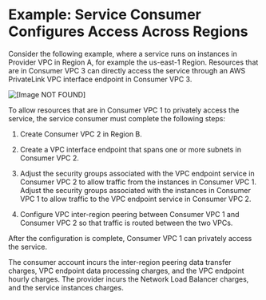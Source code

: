 # Example: Service Consumer Configures Access Across Regions<a name="vpc-inter-region-peering-consumer-side"></a>

Consider the following example, where a service runs on instances in Provider VPC in Region A, for example the us\-east\-1 Region\. Resources that are in Consumer VPC 3 can directly access the service through an AWS PrivateLink VPC interface endpoint in Consumer VPC 3\.

![\[Image NOT FOUND\]](http://docs.aws.amazon.com/vpc/latest/userguide/images/inter-region-peering-customer-side.png)

To allow resources that are in Consumer VPC 1 to privately access the service, the service consumer must complete the following steps:

1. Create Consumer VPC 2 in Region B\.

1. Create a VPC interface endpoint that spans one or more subnets in Consumer VPC 2\.

1. Adjust the security groups associated with the VPC endpoint service in Consumer VPC 2 to allow traffic from the instances in Consumer VPC 1\. Adjust the security groups associated with the instances in Consumer VPC 1 to allow traffic to the VPC endpoint service in Consumer VPC 2\.

1. Configure VPC inter\-region peering between Consumer VPC 1 and Consumer VPC 2 so that traffic is routed between the two VPCs\.

After the configuration is complete, Consumer VPC 1 can privately access the service\.

The consumer account incurs the inter\-region peering data transfer charges, VPC endpoint data processing charges, and the VPC endpoint hourly charges\. The provider incurs the Network Load Balancer charges, and the service instances charges\.